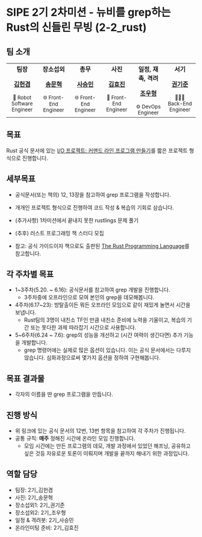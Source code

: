 # SIPE 2기 2차미션 - 뉴비를 grep하는 Rust의 신들린 무빙 (2-2\_rust)

## 팀 소개

<table width="100%" align="center">
  <tr>
    <td align="center" valign="top" width="16.66%"><b>팀장</b><a href="https://github.com/raacker"><img src="https://github.com/sipe-team/2-1_rust/assets/60775453/e86de008-796e-45d0-a8ad-642c9693f92c" alt=""/><br /><p><b>김헌겸</b></p></a><small>🤖 Robot Software Engineer</small></td>
    <td align="center" valign="top" width="16.66%"><b>장소섭외</b><a href="https://github.com/mike2ox"><img src="https://github.com/sipe-team/2-1_rust/assets/60775453/6fb08e56-bdbf-46b1-afb8-e7d2382bb911" alt=""/><br /><p><b>송문혁</b></p></a><small>🌐 Front-End Engineer</small></td>
    <td align="center" valign="top" width="16.66%"><b>총무</b><a href="https://github.com/saseungmin"><img src="https://github.com/sipe-team/2-1_rust/assets/60775453/0a7ed783-a43c-408b-80e7-bcffc6ddcbd3" alt=""/><br /><p><b>사승민</b></p></a><small>🌐 Front-End Engineer</small></td>
    <td align="center" valign="top" width="16.66%"><b>사진</b><a href="https://github.com/hy57in"><img src="https://github.com/sipe-team/2-1_rust/assets/60775453/ebb6ef7b-de1d-43ab-b7b1-8301f83f296e" alt=""/><br /><p><b>김효진</b></p></a><small>🐤 Front-End Engineer</small></td>
    <td align="center" valign="top" width="16.66%"><b>일정, 재촉, 격려</b><a href="https://github.com/UhyeongJo"><img src="https://github.com/sipe-team/2-1_rust/assets/60775453/a09f3eee-44b6-4c59-8183-a68e2e7a4897" alt=""/><br /><p><b>조우형</b></p></a><small>⚙️ DevOps Engineer</small></td>
    <td align="center" valign="top" width="16.66%"><b>서기</b><a href="https://github.com/kkjsw17"><img src="https://github.com/sipe-team/2-1_rust/assets/60775453/b283b921-b85d-4152-862a-fd4691770092" alt=""/><br /><p><b>권기준</b></p></a><small>🧑🏻‍💻 Back-End Engineer</small></td>
  </tr>
</table>

## 목표

Rust 공식 문서에 있는 [I/O 프로젝트: 커맨드 라인 프로그램 만들기](https://doc.rust-kr.org/ch12-00-an-io-project.html#io-%ED%94%84%EB%A1%9C%EC%A0%9D%ED%8A%B8-%EC%BB%A4%EB%A7%A8%EB%93%9C-%EB%9D%BC%EC%9D%B8-%ED%94%84%EB%A1%9C%EA%B7%B8%EB%9E%A8-%EB%A7%8C%EB%93%A4%EA%B8%B0)를 짧은 프로젝트 형식으로 진행합니다.

## 세부목표

- 공식문서(또는 책의) 12, 13장을 참고하여 grep 프로그램을 작성합니다.
- 개개인 프로젝트 형식으로 진행하여 코드 작성 & 복습의 기회로 삼습니다.
- (추가사항) 1차미션에서 끝내지 못한 rustlings 문제 풀기
- (추후) 러스트 프로그래밍 책 스터디 모집

- 참고: 공식 가이드이자 책으로도 출판된 [The Rust Programming Language](https://doc.rust-kr.org)를 참고합니다.

## 각 주차별 목표

- 1~3주차(5.20. ~ 6.16): 공식문서를 참고하여 grep 개발을 진행합니다.
  - 3주차중에 오프라인으로 모여 본인의 grep을 데모해봅니다.
- 4주차(6.17~23): 방탈출이든 뭐든 오프라인 모임으로 같이 재밌게 놀면서 시간을 보냅니다.
  - Rust팀의 3명이 내친소 TF인 만큼 내친소 준비에 노력을 기울이고, 복습의 기간 또는 못다한 과제 따라잡기 시간으로 사용합니다.
- 5~6주차(6.24 ~ 7.6): grep의 성능을 개선하고 (시간 여력이 생긴다면) 추가 기능을 개발합니다.
  - grep 명령어에는 실제로 많은 옵션이 있습니다. 이는 공식 문서에서는 다루지 않습니다. 심화과정으로써 몇가지 옵션을 정하여 구현해봅니다.

## 목표 결과물

- 각자의 이름을 딴 grep 프로그램을 만듭니다.

## 진행 방식

- 위 링크에 있는 공식 문서의 12번, 13번 항목을 참고하여 각 주차가 진행됩니다.
- 공통 규칙: **매주** 정해진 시간에 온라인 모임 진행합니다. 
  - 모임 시간에는 만든 프로그램의 데모, 개발 과정에서 있었던 해프닝, 공유하고 싶은 것등 자유로운 토론이 이뤄지며 개발을 끝까지 해내기 위한 과정입니다.

## 역할 담당

- 팀장: 2기\_김헌겸
- 사진: 2기\_송문혁
- 장소섭외1: 2기\_권기준
- 장소섭외2: 2기\_조우형
- 일정 & 격려봇: 2기\_사승민
- 온라인미팅 준비: 2기\_김효진

